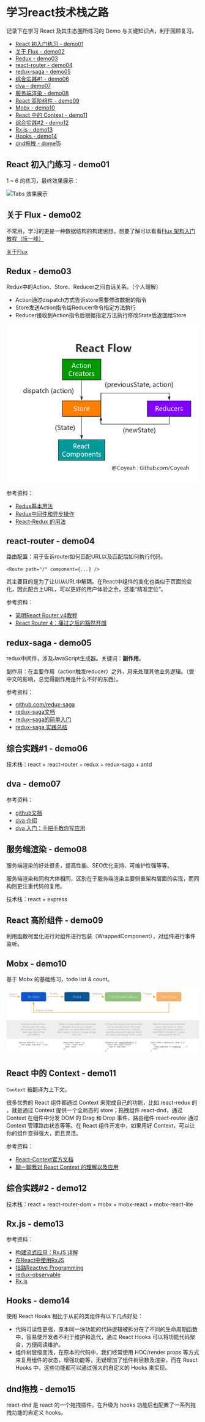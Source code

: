 # 学习react技术栈之路

记录下在学习 React 及其生态圈所练习的 Demo 与关键知识点，利于回顾复习。

+ [React 初入门练习 - demo01](https://github.com/Coyeah/react-primer#react-%E5%88%9D%E5%85%A5%E9%97%A8%E7%BB%83%E4%B9%A0---demo01)
+ [关于 Flux - demo02](https://github.com/Coyeah/react-primer#%E5%85%B3%E4%BA%8E-flux---demo02)
+ [Redux - demo03](https://github.com/Coyeah/react-primer#redux---demo03)
+ [react-router - demo04](https://github.com/Coyeah/react-primer#react-router---demo04)
+ [redux-saga - demo05](https://github.com/Coyeah/react-primer#redux-saga---demo05)
+ [综合实践#1 - demo06](https://github.com/Coyeah/react-primer#%E7%BB%BC%E5%90%88%E5%AE%9E%E8%B7%B51---demo06)
+ [dva - demo07](https://github.com/Coyeah/react-primer#dva---demo07)
+ [服务端渲染 - demo08](https://github.com/Coyeah/react-primer#%E6%9C%8D%E5%8A%A1%E7%AB%AF%E6%B8%B2%E6%9F%93---demo08)
+ [React 高阶组件 - demo09](https://github.com/Coyeah/react-primer#react-%E9%AB%98%E9%98%B6%E7%BB%84%E4%BB%B6---demo09)
+ [Mobx - demo10](https://github.com/Coyeah/react-primer#mobx---demo10)
+ [React 中的 Context - demo11](https://github.com/Coyeah/react-primer#react-%E4%B8%AD%E7%9A%84-context---demo11)
+ [综合实践#2 - demo12](https://github.com/Coyeah/react-primer#%E7%BB%BC%E5%90%88%E5%AE%9E%E8%B7%B52---demo12)
+ [Rx.js - demo13](https://github.com/Coyeah/react-primer#rxjs---demo13)
+ [Hooks - demo14](https://github.com/Coyeah/react-primer#Hooks---demo14)
+ [dnd拖拽 - dome15](https://github.com/Coyeah/react-primer#dnd%E6%8B%96%E6%8B%BD---demo15)

## React 初入门练习 - demo01

1 ~ 6 的练习，最终效果展示：

![Tabs 效果展示](https://github.com/Coyeah/react-tabs/blob/master/resource/tabs.gif)

## 关于 Flux - demo02

不常用，学习的更是一种数据结构的构建思想。想要了解可以看看[Flux 架构入门教程（阮一峰）](https://github.com/ruanyf/extremely-simple-flux-demo)

[关于Flux](https://github.com/Coyeah/react-primer/blob/master/demo07/README.md)

## Redux - demo03

Redux中的Action、Store、Reducer之间白话关系。（个人理解）

* Action通过dispatch方式告诉store需要修改数据的指令
* Store发送Action指令给Reducer命令指定方法执行
* Reducer接收到Action指令后根据指定方法执行修改State后返回给Store

![Redux Flow](https://github.com/Coyeah/react-primer/blob/master/resource/reduxFlow.jpg)

参考资料：

* [Redux基本用法](http://www.ruanyifeng.com/blog/2016/09/redux_tutorial_part_one_basic_usages.html)
* [Redux中间件和异步操作](http://www.ruanyifeng.com/blog/2016/09/redux_tutorial_part_two_async_operations.html)
* [React-Redux 的用法](http://www.ruanyifeng.com/blog/2016/09/redux_tutorial_part_three_react-redux.html)

## react-router - demo04

路由配置：用于告诉router如何匹配URL以及匹配后如何执行代码。

`<Route path="/" component={...} />`

其主要目的是为了让UI从URL中解耦。在React中组件的变化也类似于页面的变化，因此配合上URL，可以更好的用户体验之余，还能“精准定位”。

参考资料：

* [简明React Router v4教程](https://juejin.im/post/5a7e9ee7f265da4e7832949c)
* [React Router 4：痛过之后的豁然开朗](https://www.jianshu.com/p/bf6b45ce5bcc)

## redux-saga - demo05

redux中间件，涉及JavaScript生成器。关键词：**副作用**。

副作用：在主要作用（action触发reducer）之外，用来处理其他业务逻辑。（受中文的影响，总觉得副作用是什么不好的东西）。

参考资料：

* [github.com/redux-saga](https://github.com/redux-saga/redux-saga/blob/master/README_zh-cn.md)
* [redux-saga文档](https://redux-saga-in-chinese.js.org/)
* [redux-saga的简单入门](http://lyn.s76.org/2017/02/14/redux-saga-js/)
* [redux-saga 实践总结](https://zhuanlan.zhihu.com/p/23012870)

## 综合实践#1 - demo06

技术栈：react + react-router + redux + redux-saga + antd

## dva - demo07

参考资料：

* [github文档](https://github.com/dvajs/dva)
* [dva 介绍](https://github.com/dvajs/dva/issues/1)
* [dva 入门：手把手教你写应用](https://github.com/sorrycc/blog/issues/8)

## 服务端渲染 - demo08

服务端渲染的好处很多，提高性能、SEO优化支持、可维护性强等等。

服务端渲染和同构大体相同，区别在于服务端渲染主要侧重架构层面的实现，而同构则更注重代码的复用。

技术栈：react + express

## React 高阶组件 - demo09

利用函数柯里化进行对组件进行包装（WrappedComponent），对组件进行事件监听。

## Mobx - demo10

基于 Mobx 的基础练习，todo list & count。

![Mobx Flow](https://github.com/Coyeah/react-primer/blob/master/resource/mobxFlow.png)

## React 中的 Context - demo11

`Context` 被翻译为上下文。

很多优秀的 React 组件都通过 Context 来完成自己的功能，比如 react-redux 的 <Provider />，就是通过 Context 提供一个全局态的 store；拖拽组件 react-dnd，通过 Context 在组件中分发 DOM 的 Drag 和 Drop 事件，路由组件 react-router 通过 Context 管理路由状态等等。在 React 组件开发中，如果用好 Context，可以让你的组件变得强大，而且灵活。

参考资料：
+ [React-Context官方文档](https://zh-hans.reactjs.org/docs/context.html#when-to-use-context)
+ [聊一聊我对 React Context 的理解以及应用](https://www.jianshu.com/p/eba2b76b290b)

## 综合实践#2 - demo12

技术栈：react + react-router-dom + mobx + mobx-react + mobx-react-lite

## Rx.js - demo13

参考资料：
+ [构建流式应用：RxJS 详解](https://cloud.tencent.com/developer/article/1004937)
+ [在React中使用RxJS](https://zhuanlan.zhihu.com/p/31879126)
+ [指路Reactive Programming](http://blog.leapoahead.com/2016/03/02/introduction-to-reactive-programming/)
+ [redux-observable](https://redux-observable.js.org/)
+ [Rx.js](https://rxjs-dev.firebaseapp.com/)

## Hooks - demo14

使用 React Hooks 相比于从前的类组件有以下几点好处：

+ 代码可读性更强，原本同一块功能的代码逻辑被拆分在了不同的生命周期函数中，容易使开发者不利于维护和迭代，通过 React Hooks 可以将功能代码聚合，方便阅读维护。
+ 组件树层级变浅，在原本的代码中，我们经常使用 HOC/render props 等方式来复用组件的状态，增强功能等，无疑增加了组件树层数及渲染，而在 React Hooks 中，这些功能都可以通过强大的自定义的 Hooks 来实现。

## dnd拖拽 - demo15

react-dnd 是 react 的一个拖拽插件，在升级为 hooks 功能后也配置了一系列拖拽功能的自定义 hooks。